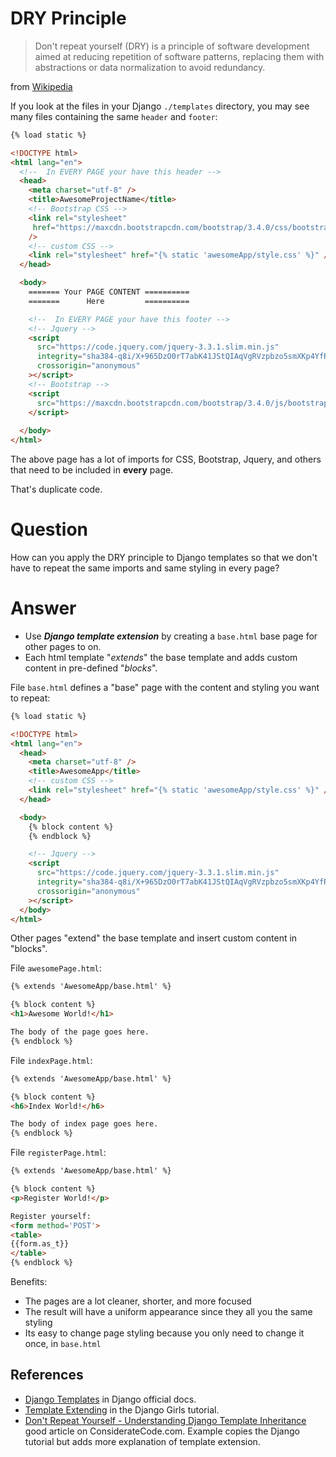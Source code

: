 # DRY Principle

> Don't repeat yourself (DRY) is a principle of software development aimed at reducing repetition of software patterns, replacing them with
> abstractions or data normalization to avoid redundancy.


from [Wikipedia](https://en.wikipedia.org/wiki/Don%27t_repeat_yourself)

If you look at the files in your Django `./templates` directory, 
you may see many files containing the same `header` and `footer`:

```html
{% load static %}

<!DOCTYPE html>
<html lang="en">
  <!--  In EVERY PAGE your have this header -->
  <head>
    <meta charset="utf-8" />
    <title>AwesomeProjectName</title>
    <!-- Bootstrap CSS -->
    <link rel="stylesheet" 
     href="https://maxcdn.bootstrapcdn.com/bootstrap/3.4.0/css/bootstrap.min.css"
    />
    <!-- custom CSS -->
    <link rel="stylesheet" href="{% static 'awesomeApp/style.css' %}" />
  </head>

  <body>
    ======= Your PAGE CONTENT ==========
    =======      Here         ==========

    <!--  In EVERY PAGE your have this footer -->
    <!-- Jquery -->
    <script
      src="https://code.jquery.com/jquery-3.3.1.slim.min.js"
      integrity="sha384-q8i/X+965DzO0rT7abK41JStQIAqVgRVzpbzo5smXKp4YfRvH+8abtTE1Pi6jizo"
      crossorigin="anonymous"
    ></script>
    <!-- Bootstrap -->
    <script 
      src="https://maxcdn.bootstrapcdn.com/bootstrap/3.4.0/js/bootstrap.min.js">
    </script>
    
  </body>
</html>
```

The above page has a lot of imports for CSS, Bootstrap, Jquery, and others that need to be included in **every** page.

That's duplicate code.

# Question

How can you apply the DRY principle to Django templates so that we don't have to repeat the same imports and same styling in every page?

# Answer

- Use ***Django template extension*** by creating a `base.html` base page for other pages to on.
- Each html template "*extends*" the base template and adds custom content in pre-defined "*blocks*".


File `base.html` defines a "base" page with the content and styling you want to repeat:
```html
{% load static %}

<!DOCTYPE html>
<html lang="en">
  <head>
    <meta charset="utf-8" />
    <title>AwesomeApp</title>
    <!-- custom CSS -->
    <link rel="stylesheet" href="{% static 'awesomeApp/style.css' %}" />
  </head>

  <body>
    {% block content %}
    {% endblock %}

    <!-- Jquery -->
    <script
      src="https://code.jquery.com/jquery-3.3.1.slim.min.js"
      integrity="sha384-q8i/X+965DzO0rT7abK41JStQIAqVgRVzpbzo5smXKp4YfRvH+8abtTE1Pi6jizo"
      crossorigin="anonymous"
    ></script>
  </body>
</html>
```

Other pages "extend" the base template and insert custom content in "blocks".

File `awesomePage.html`:

```html
{% extends 'AwesomeApp/base.html' %}

{% block content %}
<h1>Awesome World!</h1>

The body of the page goes here.
{% endblock %}
```

File `indexPage.html`:

```html
{% extends 'AwesomeApp/base.html' %}

{% block content %}
<h6>Index World!</h6>

The body of index page goes here.
{% endblock %}
```

File `registerPage.html`:

```html
{% extends 'AwesomeApp/base.html' %}

{% block content %}
<p>Register World!</p>

Register yourself:
<form method='POST'>
<table>
{{form.as_t}}
</table>
{% endblock %}
```

Benefits:

* The pages are a lot cleaner, shorter, and more focused
* The result will have a uniform appearance since they all you the same styling
* Its easy to change page styling because you only need to change it once, in `base.html`

## References

* [Django Templates](https://docs.djangoproject.com/en/2.2/topics/templates/) in Django official docs.
* [Template Extending](https://tutorial.djangogirls.org/en/template_extending/) in the Django Girls tutorial.
* [Don't Repeat Yourself - Understanding Django Template Inheritance](https://consideratecode.com/2018/04/17/django-template-inheritance/) good article on ConsiderateCode.com. Example copies the Django tutorial but adds more explanation of template extension.
